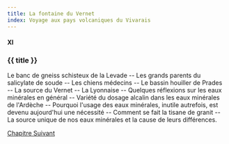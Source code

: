 ```yaml
---
title: La fontaine du Vernet
index: Voyage aux pays volcaniques du Vivarais
---
```


#### XI

### {{ title }}

<div id="tltr">

Le banc de gneiss schisteux de la Levade -- Les grands parents du salicylate de
soude -- Les chiens médecins -- Le bassin houiller de Prades -- La source du
Vernet -- La Lyonnaise -- Quelques réflexions sur les eaux minérales en général
-- Variété du dosage alcalin dans les eaux minérales de l'Ardèche -- Pourquoi
l'usage des eaux minérales, inutile autrefois, est devenu aujourd'hui une
nécessité -- Comment se fait la tisane de granit -- La source unique de nos eaux
minérales et la cause de leurs différences.

</div>

<div id="next">

[Chapitre Suivant](12.html)

</div>
